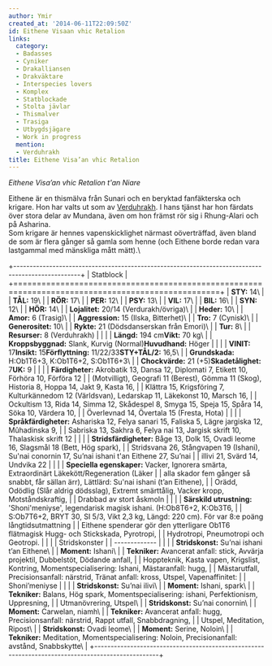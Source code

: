 ```yaml
---
author: Ymir
created_at: '2014-06-11T22:09:50Z'
id: Eithene Visaan vhic Retalion
links:
  category:
  - Badasses
  - Cyniker
  - Drakalliansen
  - Drakväktare
  - Interspecies lovers
  - Komplex
  - Statblockade
  - Stolta jävlar
  - Thismalver
  - Trasiga
  - Utbygdsjägare
  - Work in progress
  mention:
  - Verduhrakh
title: Eithene Visa’an vhic Retalion
---
```


*Eithene Visa’an vhic Retalion t'an Niare*

Eithene är en thismälva från Sunari och en beryktad fanfäkterska och krigare. Hon har valts ut som
av [Verduhrakh]. I hans tjänst har hon färdats över stora delar av Mundana, även om hon främst rör
sig i Rhung-Alari och på Asharina.\
Som krigare är hennes vapenskicklighet närmast oöverträffad, även bland de som är flera gånger så
gamla som henne (och Eithene borde redan vara lastgammal med mänskliga mått mätt).\

+--------------------------------------------------------------------------------------------------+
| Statblock                                                                                        |
+==================================================================================================+
| **STY:** 14\                                                                                     |
| **TÅL:** 19\                                                                                     |
| **RÖR:** 17\                                                                                     |
| **PER:** 12\                                                                                     |
| **PSY:** 13\                                                                                     |
| **VIL:** 17\                                                                                     |
| **BIL:** 16\                                                                                     |
| **SYN:** 12\                                                                                     |
| **HÖR:** 14\                                                                                     |
| **Lojalitet:** 20/14 (Verdurakh/övriga)\                                                         |
| **Heder:** 10\                                                                                   |
| **Amor:** 6 (Trasig)\                                                                            |
| **Aggression:** 15 (Ilska, Bitterhet)\                                                           |
| **Tro:** 7 (Cynisk)\                                                                             |
| **Generositet:** 10\                                                                             |
| **Rykte:** 21 (Dödsdanserskan från Emori)\                                                       |
| **Tur:** 8\                                                                                      |
| **Resurser:** 8 (Verduhrakh)                                                                     |
|                                                                                                  |
| **Längd:** 194 cm**Vikt:** 70 kg\                                                                |
| **Kroppsbyggnad:** Slank, Kurvig (Normal)**Huvudhand:** Höger                                    |
|                                                                                                  |
| **VINIT:** 17**Insikt:** 15**Förflyttning:** 11/22/33**STY+TÅL/2:** 16,5\                        |
| **Grundskada:** H:Ob1T6+3, K:Ob1T6+2, S:Ob1T6+3\                                                 |
| **Chockvärde:** 21 (+5)**Skadetålighet:** 7**UK:** 9                                             |
|                                                                                                  |
| **Färdigheter:** Akrobatik 13, Dansa 12, Diplomati 7, Etikett 10, Förhöra 10, Förföra 12         |
| (Motvilligt), Geografi 11 (Berest), Gömma 11 (Skog), Historia 8, Hoppa 14, Jakt 9, Kasta 16,     |
| Klättra 15, Krigsföring 7, Kulturkännedom 12 (Världsvan), Ledarskap 11, Läkekonst 10, Marsch 16, |
| Ockultism 13, Rida 14, Simma 12, Skådespel 8, Smyga 15, Speja 15, Spåra 14, Söka 10, Värdera 10, |
| Överlevnad 14, Övertala 15 (Fresta, Hota)                                                        |
|                                                                                                  |
| **Språkfärdigheter:** Ashariska 12, Felya sanari 15, Faliska 5, Lägre jargiska 12, Mûhadinska 9, |
| Sabriska 13, Sakhra 6, Felya nai 13, Jargisk skrift 10, Thalaskisk skrift 12                     |
|                                                                                                  |
| **Stridsfärdigheter:** Båge 13, Dolk 15, Ovadi leome 16, Slagsmål 18 (Bett, Hög spark),          |
| Stridsvana 26, Stångvapen 19 (Ishani), Su'nai conornin 17, Su’nai ishani t'an Eithene 27, Su’nai |
| illivi 21, Svärd 14, Undvika 22                                                                  |
|                                                                                                  |
| **Speciella egenskaper:** Vacker, Ignorera smärta, Extraordinärt Läkekött/Regeneration (Läker    |
| alla skador fem gånger så snabbt, får sällan ärr), Lättlärd: Su'nai ishani (t’an Eithene),       |
| Orädd, Odödlig (Slår aldrig dödsslag), Extremt smärttålig, Vacker kropp, Motståndskraftig,       |
| Drabbad av stort åskmoln                                                                         |
|                                                                                                  |
| **Särskild utrustning:** 'Shoni'meniyse', legendarisk magisk ishani. (H:Ob8T6+2, K:Ob3T6,        |
| S:Ob7T6+2, BRYT 30, SI 5/3, Vikt 2,3 kg, Längd: 220 cm). För var 8:e poäng långtidsutmattning    |
| Eithene spenderar gör den ytterligare Ob1T6 flätmagisk Hugg- och Stickskada, Pyrotropi,          |
| Hydrotropi, Pneumotropi och Geotropi.                                                            |
|                                                                                                  |
| Stridskonster                                                                                    |
| -------------                                                                                    |
|                                                                                                  |
| **Stridskonst:** Su’nai ishani t’an Eithene\                                                     |
| **Moment:** Ishani\                                                                              |
| **Tekniker:** Avancerat anfall: stick, Avvärja projektil, Dubbelstöt, Dödande anfall,            |
| Hoppteknik, Kasta vapen, Krigslist, Kontring, Momentspecialisering: Ishani, Mästaranfall: hugg,  |
| Mästarutfall, Precisionsanfall: närstrid, Tränat anfall: kross, Utspel, Vapenaffinitet:          |
| Shoni’meniyse                                                                                    |
|                                                                                                  |
| **Stridskonst:** Su’nai ilivi\                                                                   |
| **Moment:** Ishani, spark\                                                                       |
| **Tekniker:** Balans, Hög spark, Momentspecialisering: ishani, Perfektionism, Uppresning,        |
| Utmanövrering, Utspel\                                                                           |
| **Stridskonst:** Su’nai conornin\                                                                |
| **Moment:** Carwelan, niamh\                                                                     |
| **Tekniker:** Avancerat anfall: hugg, Precisionsanfall: närstrid, Rappt utfall, Snabbdragning,   |
| Utspel, Meditation, Ripost\                                                                      |
| **Stridskonst:** Ovadi leome\                                                                    |
| **Moment:** Serine, Noloin\                                                                      |
| **Tekniker:** Meditation, Momentspecialisering: Noloin, Precisionanfall: avstånd, Snabbskytte\   |
+--------------------------------------------------------------------------------------------------+

  [Verduhrakh]: Verduhrakh